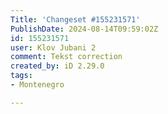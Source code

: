 ```yaml
---
Title: 'Changeset #155231571'
PublishDate: 2024-08-14T09:59:02Z
id: 155231571
user: Klov Jubani 2
comment: Tekst correction
created_by: iD 2.29.0
tags:
- Montenegro

---
```

